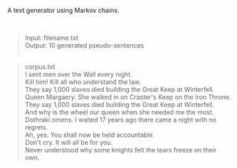 <p>A text generator using Markov chains.</p><br/>

> Input: filename.txt<br/>
> Output: 10 generated pseudo-sentences<br/><br/>

> corpus.txt<br/>
> I sent men over the Wall every night.<br/>
> Kill him! Kill all who understand the law.<br/>
> They say 1,000 slaves died building the Great Keep at Winterfell.<br/>
> Queen Margaery. She walked in on Craster's Keep on the Iron Throne.<br/>
> They say 1,000 slaves died building the Great Keep at Winterfell.<br/>
> And why is the wheel our queen when she needed me the most.<br/>
> Dothraki omens. I waited 17 years ago there came a night with no regrets.<br/>
> Ah, yes. You shall now be held accountable.<br/>
> Don't cry. It will all be for you.<br/>
> Never understood why some knights felt the tears freeze on their own.

